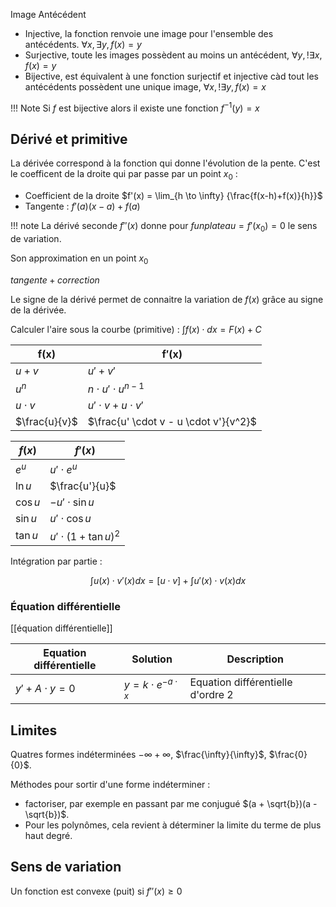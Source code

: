 Image 
Antécédent 

* Injective, la fonction renvoie une image pour l'ensemble des antécédents. $\forall x, \exists y, f(x) = y$ 
* Surjective, toute les images possèdent au moins un antécédent, $\forall y, ! \exists x, f(x) = y$
* Bijective, est équivalent à une fonction surjectif et injective càd tout les antécédents possèdent une unique image, $\forall x, !\exists y, f(x) = x$

!!! Note
	Si $f$ est bijective alors il existe une fonction $f^{-1}(y) = x$
## Dérivé et primitive

La dérivée correspond à la fonction qui donne l'évolution de la pente. C'est le coefficent de la droite qui par passe par un point $x_{0}$ : 

* Coefficient de la droite $f'(x) = \lim_{h \to \infty} {\frac{f(x-h)+f(x)}{h}}$
* Tangente :   $f'(a)(x - a) + f(a)$

!!! note
	La dérivé seconde $f''(x)$ donne pour $f un plateau = f'(x_0) = 0$ le sens de variation.

Son approximation en un point $x_{0}$

$tangente + correction$

Le signe de la dérivé permet de connaitre la variation de $f(x)$ grâce au signe de la dérivée.

Calculer l'aire sous la courbe (primitive) : $\int_{}^{}{f(x) \cdot dx} = F(x) + C$

| $\mathbf{f(x)}$ | $\mathbf{f'(x)}$ |
|--------------------------------|---|
| $u + v$         | $u' + v'$
| $u^n$           | $n \cdot u' \cdot u^{n - 1}$
|$u \cdot v$			| $u' \cdot v + u \cdot v'$
|$\frac{u}{v}$	| $\frac{u' \cdot v - u \cdot v'}{v^2}$

| $f(x)$   | $f'(x)$             |
| -------- | ------------------- |
| $e^u$    | $u' \cdot e^{u}$    |
| $\ln u$  | $\frac{u'}{u}$      |
| $\cos u$ | $- u' \cdot \sin u$ |
| $\sin u$ | $u' \cdot \cos u$   |
|$\tan u$ | $u' \cdot (1+ \tan u)^2$
Intégration par partie :

$$\int u(x) \cdot v'(x) dx = \lbrack u \cdot v \rbrack + \int u'(x) \cdot v(x) dx$$
### Équation différentielle

[[équation différentielle]]

 Equation différentielle	| Solution 			| Description
------------------------|-------------------|---
|  $y' + A \cdot y = 0$   | $y = k \cdot e^{- a \cdot x}$	| Equation différentielle d'ordre 2
## Limites

Quatres formes indéterminées $- \infty + \infty$, $\frac{\infty}{\infty}$, $\frac{0}{0}$.

Méthodes pour sortir d'une forme indéterminer :

* factoriser, par exemple en passant par me conjugué $(a + \sqrt{b})(a - \sqrt{b})$.
* Pour les polynômes, cela revient à déterminer la limite du terme de plus haut degré.
## Sens de variation

Un fonction est convexe (puit) si $f''(x) \ge 0$